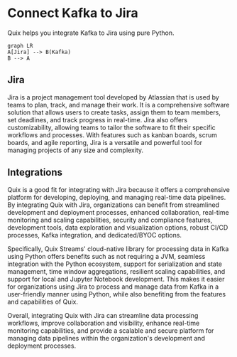 # Connect Kafka to Jira

Quix helps you integrate Kafka to Jira using pure Python.

```mermaid
graph LR
A[Jira] --> B(Kafka)
B --> A
```

## Jira

Jira is a project management tool developed by Atlassian that is used by teams to plan, track, and manage their work. It is a comprehensive software solution that allows users to create tasks, assign them to team members, set deadlines, and track progress in real-time. Jira also offers customizability, allowing teams to tailor the software to fit their specific workflows and processes. With features such as kanban boards, scrum boards, and agile reporting, Jira is a versatile and powerful tool for managing projects of any size and complexity.

## Integrations

Quix is a good fit for integrating with Jira because it offers a comprehensive platform for developing, deploying, and managing real-time data pipelines. By integrating Quix with Jira, organizations can benefit from streamlined development and deployment processes, enhanced collaboration, real-time monitoring and scaling capabilities, security and compliance features, development tools, data exploration and visualization options, robust CI/CD processes, Kafka integration, and dedicated/BYOC options.

Specifically, Quix Streams' cloud-native library for processing data in Kafka using Python offers benefits such as not requiring a JVM, seamless integration with the Python ecosystem, support for serialization and state management, time window aggregations, resilient scaling capabilities, and support for local and Jupyter Notebook development. This makes it easier for organizations using Jira to process and manage data from Kafka in a user-friendly manner using Python, while also benefiting from the features and capabilities of Quix.

Overall, integrating Quix with Jira can streamline data processing workflows, improve collaboration and visibility, enhance real-time monitoring capabilities, and provide a scalable and secure platform for managing data pipelines within the organization's development and deployment processes.


